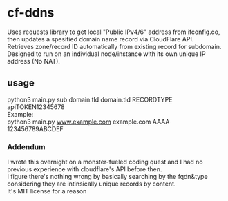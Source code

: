 # cf-ddns  
Uses requests library to get local "Public IPv4/6" address from ifconfig.co, then updates a spesified domain name record via CloudFlare API.  
Retrieves zone/record ID automatically from existing record for subdomain.  
Designed to run on an individual node/instance with its own unique IP address (No NAT).  

## usage  
python3 main.py sub.domain.tld domain.tld RECORDTYPE apiTOKEN12345678  
Example:  
python3 main.py www.example.com example.com AAAA 123456789ABCDEF  

### Addendum  
I wrote this overnight on a monster-fueled coding quest and I had no previous experience with cloudflare's API before then.  
I figure there's nothing wrong by basically searching by the fqdn&type considering they are intinsically unique records by content.  
It's MIT license for a reason  
